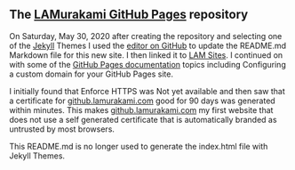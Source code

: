 ## The [LAMurakami GitHub Pages](https://github.lamurakami.com) repository

On Saturday, May 30, 2020 after creating the repository and selecting one of the [Jekyll](https://jekyllrb.com/) Themes I used the [editor on GitHub](https://github.com/LAMurakami/lamurakami.github.io/edit/master/README.md) to update the README.md Markdown file for this new site.  I then linked it to [LAM Sites](http://sites.lam1.us).  I continued on with some of the [GitHub Pages documentation](https://help.github.com/categories/github-pages-basics) topics including Configuring a custom domain for your GitHub Pages site.

I initially found that Enforce HTTPS was Not yet available and then saw that a certificate for [github.lamurakami.com](https://github.lamurakami.com) good for 90 days was generated within minutes.  This makes [github.lamurakami.com](https://github.lamurakami.com) my first website that does not use a self generated certificate that is automatically branded as untrusted by most browsers.

This README.md is no longer used to generate the index.html file with Jekyll Themes.
